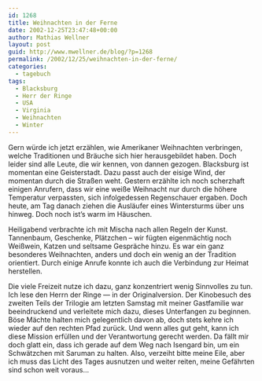```yaml
---
id: 1268
title: Weihnachten in der Ferne
date: 2002-12-25T23:47:48+00:00
author: Mathias Wellner
layout: post
guid: http://www.mwellner.de/blog/?p=1268
permalink: /2002/12/25/weihnachten-in-der-ferne/
categories:
  - tagebuch
tags:
  - Blacksburg
  - Herr der Ringe
  - USA
  - Virginia
  - Weihnachten
  - Winter
---
```

Gern würde ich jetzt erzählen, wie Amerikaner Weihnachten verbringen, welche Traditionen und Bräuche sich hier herausgebildet haben. Doch leider sind alle Leute, die wir kennen, von dannen gezogen. Blacksburg ist momentan eine Geisterstadt. Dazu passt auch der eisige Wind, der momentan durch die Straßen weht. Gestern erzählte ich noch scherzhaft einigen Anrufern, dass wir eine weiße Weihnacht nur durch die höhere Temperatur verpassten, sich infolgedessen Regenschauer ergaben. Doch heute, am Tag danach ziehen die Ausläufer eines Wintersturms über uns hinweg. Doch noch ist&#8217;s warm im Häuschen.

Heiligabend verbrachte ich mit Mischa nach allen Regeln der Kunst. Tannenbaum, Geschenke, Plätzchen &#8211; wir fügten eigenmächtig noch Weißwein, Katzen und seltsame Gespräche hinzu. Es war ein ganz besonderes Weihnachten, anders und doch ein wenig an der Tradition orientiert. Durch einige Anrufe konnte ich auch die Verbindung zur Heimat herstellen.

Die viele Freizeit nutze ich dazu, ganz konzentriert wenig Sinnvolles zu tun. Ich lese den Herrn der Ringe &mdash; in der Originalversion. Der Kinobesuch des zweiten Teils der Trilogie am letzten Samstag mit meiner Gastfamilie war beeindruckend und verleitete mich dazu, dieses Unterfangen zu beginnen. Böse Mächte halten mich gelegentlich davon ab, doch stets kehre ich wieder auf den rechten Pfad zurück. Und wenn alles gut geht, kann ich diese Mission erfüllen und der Verantwortung gerecht werden. Da fällt mir doch glatt ein, dass ich gerade auf dem Weg nach Isengard bin, um ein Schwätzchen mit Saruman zu halten. Also, verzeiht bitte meine Eile, aber ich muss das Licht des Tages ausnutzen und weiter reiten, meine Gefährten sind schon weit voraus&#8230;